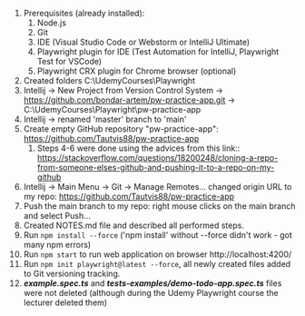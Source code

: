 1. Prerequisites (already installed):
   1. Node.js
   2. Git
   3. IDE (Visual Studio Code or Webstorm or IntelliJ Ultimate)
   4. Playwright plugin for IDE (Test Automation for IntelliJ, Playwright Test for VSCode)
   5. Playwright CRX plugin for Chrome browser (optional)
2. Created folders C:\UdemyCourses\Playwright
3. Intellij → New Project from Version Control System → https://github.com/bondar-artem/pw-practice-app.git → C:\UdemyCourses\Playwright\pw-practice-app
4. Intellij → renamed 'master' branch to 'main'
5. Create empty GitHub repository "pw-practice-app": https://github.com/Tautvis88/pw-practice-app
   1. Steps 4-6 were done using the advices from this link:: https://stackoverflow.com/questions/18200248/cloning-a-repo-from-someone-elses-github-and-pushing-it-to-a-repo-on-my-github
6. Intellij → Main Menu → Git → Manage Remotes... changed origin URL to my repo: https://github.com/Tautvis88/pw-practice-app
7. Push the main branch to my repo: right mouse clicks on the main branch and select Push... 
8. Created NOTES.md file and described all performed steps.
9. Run `npm install --force` ('npm install' without --force didn't work - got many npm errors)
10. Run `npm start` to run web application on browser http://localhost:4200/
11. Run `npm init playwright@latest --force`, all newly created files added to Git versioning tracking.
12. **_example.spec.ts_** and **_tests-examples/demo-todo-app.spec.ts_** files were not deleted (although during the Udemy Playwright course the lecturer deleted them)

